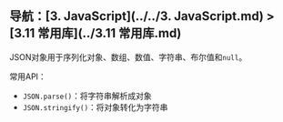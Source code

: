 ## 导航：[3. JavaScript](../../3. JavaScript.md) > [3.11 常用库](../3.11 常用库.md)

JSON对象用于序列化对象、数组、数值、字符串、布尔值和`null`。

常用API：

-   `JSON.parse()`：将字符串解析成对象
-   `JSON.stringify()`：将对象转化为字符串